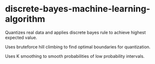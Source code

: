# discrete-bayes-machine-learning-algorithm
Quantizes real data and applies discrete bayes rule to achieve highest expected value.

Uses bruteforce hill climbing to find optimal boundaries for quantization.

Uses K smoothing to smooth probabilities of low probability intervals.
